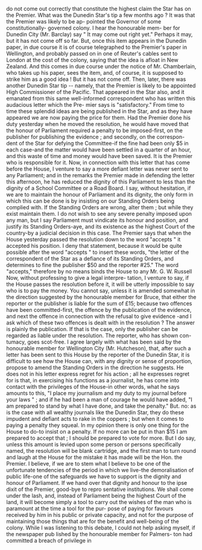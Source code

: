 do not come out correctly that constitute the highest claim the Star has on the Premier. What was the Dunedin Star's tip a few months ago ? It was that the Premier was likely to be ap- pointed the Governor of some constitutionally- governed colony. I hear the honourable mem- ber for Dunedin City (Mr. Barclay) say " It may come out right yet." Perhaps it may, but it has not come off so far. But, once this item appears in the Dunedin paper, in due course it is of course telegraphed to the Premier's paper in Wellington, and probably passed on in one of Reuter's cables sent to London at the cost of the colony, saying that the idea is afloat in New Zealand. And this comes in due course under the notice of Mr. Chamberlain, who takes up his paper, sees the item, and, of course, it is supposed to strike him as a good idea ! But it has not come off. Then, later, there was another Dunedin Star tip -- namely, that the Premier is likely to be appointed High Commissioner of the Pacific. That appeared in the Star also, and it emanated from this same well-informed correspondent who has written this audacious letter which the Pre- mier says is "satisfactory." From time to time these splendid ideas are being published in the Star, and as they have appeared we are now paying the price for them. Had the Premier done his duty yesterday when he moved the resolution, he would have moved that the honour of Parliament required a penalty to be imposed-first, on the publisher for publishing the evidence ; and secondly, on the correspon- dent of the Star for defying the Committee-if the fine had been only $5 in each case-and the matter would have been settled in a quarter of an hour, and this waste of time and money would have been saved. It is the Premier who is responsible for it. Now, in connection with this letter that has come before the House, I venture to say a more defiant letter was never sent to any Parliament; and in the remarks the Premier made in defending the letter this afternoon, he has reduced the dignity of this Parliament to less than the dignity of a School Committee or a Road Board. I say, without hesitation, if we are to maintain the honour of Parliament and its dignity, the only form in which this can be done is by insisting on our Standing Orders being complied with. If the Standing Orders are wrong, alter them ; but while they exist maintain them. I do not wish to see any severe penalty imposed upon any man, but I say Parliament must vindicate its honour and position, and justify its Standing Orders-aye, and its existence as the highest Court of the country-by a judicial decision in this case. The Premier says that when the House yesterday passed the resolution down to the word "accepts " it accepted his position. I deny that statement, because it would be quite possible after the word "accepts " to insert these words, "the letter of the correspondent of the Star as a defiance of its Standing Orders, and determines to fine the publisher $50 and the reporter #25." The word "accepts," therefore by no means binds the House to any Mr. G. W. Russell Now, without professing to give a legal interpre- tation, I venture to say, if the House passes the resolution before it, it will be utterly impossible to say who is to pay the money. You cannot say, unless it is amended somewhat in the direction suggested by the honourable member for Bruce, that either the reporter or the publisher is liable for the sum of £15; because two offences have been committed-first, the offence by the publication of the evidence, and next the offence in connection with the refusal to give evidence -and I ask which of these two offences is dealt with in the resolution ? The answer is plainly the publication. If that is the case, only the publisher can be regarded as liable under the resolution. The reporter, who has shown con- tumacy, goes scot-free. I agree largely with what has been said by the honourable member for Wellington City (Mr. Hutcheson), that, after such a letter has been sent to this House by the reporter of the Dunedin Star, it is difficult to see how the House can, with any dignity or sense of proportion, propose to amend the Standing Orders in the direction he suggests. He does not in his letter express regret for his action ; all he expresses regret for is that, in exercising his functions as a journalist, he has come into contact with the privileges of the House-in other words, what he says amounts to this, "I place my journalism and my duty to my journal before your laws " ; and if he had been a man of courage he would have added, "I am prepared to stand by what I have done, and take the penalty." But. no: as is the case with all wealthy journals like the Dunedin Star, they do these impudent and defiant acts to rake in the coppers ; but when it comes to paying a penalty they squeal. In my opinion there is only one thing for the House to do-to insist on a penalty. If no more can be put in than $15 I am prepared to accept that ; I should be prepared to vote for more. But I do say, unless this amount is levied upon some person or persons specifically named, the resolution will be blank cartridge, and the first man to turn round and laugh at the House for the mistake it has made will be the Hon. the Premier. I believe, if we are to stem what I believe to be one of the unfortunate tendencies of the period in which we live-the demoralisation of public life-one of the safeguards we have to support is the dignity and honour of Parliament. If we hand over that dignity and honour to the ipse dixit of the Premier, good-bye to repro sentative institutions. We shall come under the lash, and, instead of Parliament being the highest Court of the land, it will become simply a tool to carry out the wishes of the man who is paramount at the time a tool for the pur- pose of paying for favours received by him in his public or private capacity, and not for the purpose of maintaining those things that are for the benefit and well-being of the colony. While I was listening to this debate, I could not help asking myself, if the newspaper pub lished by the honourable member for Palmers- ton had committed a breach of privilege in 